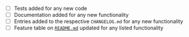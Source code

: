 <!-- Please ensure that your PR includes the following, as needed -->

- [ ] Tests added for any new code
- [ ] Documentation added for any new functionality
- [ ] Entries added to the respective `CHANGELOG.md` for any new functionality
- [ ] Feature table on [`README.md`](../README.md#roadmap) updated for any listed functionality
